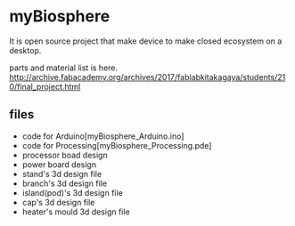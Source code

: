 # myBiosphere
It is open source project that make device to make closed ecosystem on a desktop.

parts and material list is here.
http://archive.fabacademy.org/archives/2017/fablabkitakagaya/students/210/final_project.html



## files 
- code for Arduino[myBiosphere_Arduino.ino]
- code for Processing[myBiosphere_Processing.pde]
- processor boad design
- power board design
- stand's 3d design file
- branch's 3d design file
- island(pod)'s 3d design file
- cap's 3d design file
- heater's mould 3d design file

